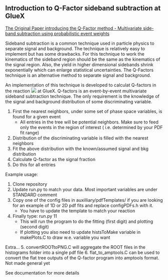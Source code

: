 ## Introduction to Q-Factor sideband subtraction at GlueX
[The Original Paper introducing the Q-Factor method - Multivariate side-band subtraction using probabilistic event weights](https://arxiv.org/pdf/0809.2548.pdf)

Sideband subtraction is a common technique used in particle physics to separate signal and background. The technique is relatively easy to implement but has some drawbacks. For this technique to work the kinematics of the sideband region should be the same as the kinematics of the signal region. Also, the yield in higher dimensional sidebands shrink exponentially which can enlarge statistical uncertainties. The Q-Factors technique is an alternative method to separate signal and background. 

An implementation of this technique is developed to calculat Q-factors in the reaction <img src="https://render.githubusercontent.com/render/math?math=\gamma p\rightarrow\pi^0\eta p \rightarrow 4\gamma p"> at GlueX. Q-factors is an event-by-event multivariate sideband subtraction technique. The only requirement is the knowledge of the signal and background distribution of some discriminating variable. 
1. First the nearest neighbors, under some set of phase space variables, is found for a given event
    - All entries in the tree will be potential neighbors. Make sure to feed only the events in the region of interest ( i.e. determined by your PDF fit range)
2. Distribution of the discriminating variable is filled with the nearest neighbors
3. Fit the above distribution with the known/assumed signal and bkg distribution
4. Calculate Q-factor as the signal fraction
5. Do this for all entries


Example usage:
1. Clone repository
2. Update run.py to match your data. Most important variables are under STANDARD comment
3. Copy one of the config files in auxilliary/pdfTemplates/ if you are looking for an example of 1D or 2D pdf fits and replace configPDFs.h with it.
    - You have to update the template to match your reaction
4. Finally type: run.py 11
    - This will run the program to do the fitting (first digit) and plotting (second digit)
    - If plotting you also need to update histsToMake variable in makePlots.C to draw w.e. variable you want

Extra...
5. convertROOTtoPNG.C will aggregate the ROOT files in the histograms folder into a single pdf file
6. flat_to_amptools.C can be used to convert the flat tree outputs of the Q-factor program into amptools format. Not made general yet


See documentation for more details
